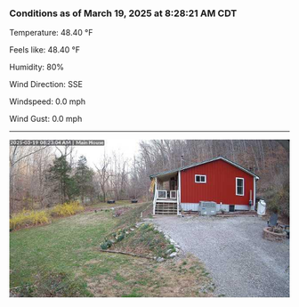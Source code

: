 ### Conditions as of March 19, 2025 at 8:28:21 AM CDT 

Temperature: 48.40 &deg;F

Feels like: 48.40 &deg;F

Humidity: 80%

Wind Direction: SSE

Windspeed: 0.0 mph

Wind Gust: 0.0 mph

---

<img src="./images/latest.jpeg"/>

